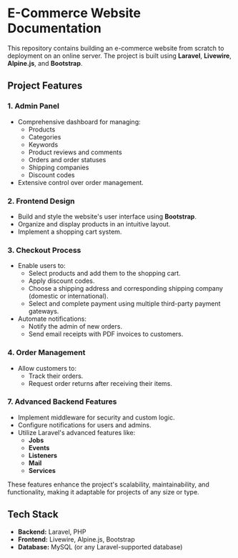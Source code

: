 # E-Commerce Website Documentation

This repository contains building an e-commerce website from scratch to deployment on an online server. The project is built using **Laravel**, **Livewire**, **Alpine.js**, and **Bootstrap**.

## Project Features

### 1. **Admin Panel**
- Comprehensive dashboard for managing:
  - Products
  - Categories
  - Keywords
  - Product reviews and comments
  - Orders and order statuses
  - Shipping companies
  - Discount codes
- Extensive control over order management.

### 2. **Frontend Design**
- Build and style the website's user interface using **Bootstrap**.
- Organize and display products in an intuitive layout.
- Implement a shopping cart system.

### 3. **Checkout Process**
- Enable users to:
  - Select products and add them to the shopping cart.
  - Apply discount codes.
  - Choose a shipping address and corresponding shipping company (domestic or international).
  - Select and complete payment using multiple third-party payment gateways.
- Automate notifications:
  - Notify the admin of new orders.
  - Send email receipts with PDF invoices to customers.

### 4. **Order Management**
- Allow customers to:
  - Track their orders.
  - Request order returns after receiving their items.

### 7. **Advanced Backend Features**
- Implement middleware for security and custom logic.
- Configure notifications for users and admins.
- Utilize Laravel's advanced features like:
  - **Jobs**
  - **Events**
  - **Listeners**
  - **Mail**
  - **Services**
  
These features enhance the project's scalability, maintainability, and functionality, making it adaptable for projects of any size or type.

## Tech Stack
- **Backend:** Laravel, PHP
- **Frontend:** Livewire, Alpine.js, Bootstrap
- **Database:** MySQL (or any Laravel-supported database)
